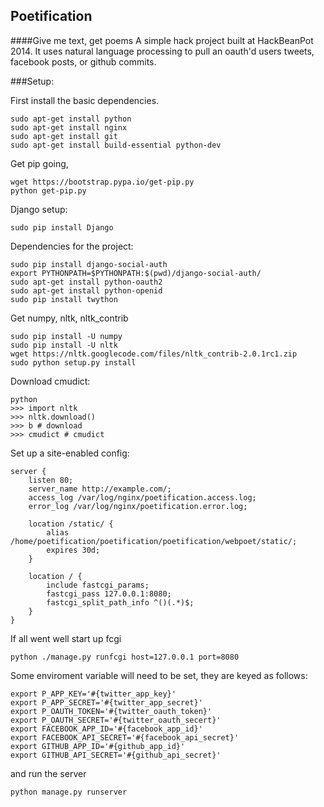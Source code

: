 Poetification
----

####Give me text, get poems
A simple hack project built at HackBeanPot 2014. It uses natural language processing to pull an oauth'd users tweets, facebook posts, or github commits.

###Setup:

First install the basic dependencies.
```
sudo apt-get install python
sudo apt-get install nginx
sudo apt-get install git
sudo apt-get install build-essential python-dev
```
Get pip going,
```
wget https://bootstrap.pypa.io/get-pip.py
python get-pip.py
```
Django setup:
```
sudo pip install Django
```
Dependencies for the project:
```
sudo pip install django-social-auth
export PYTHONPATH=$PYTHONPATH:$(pwd)/django-social-auth/
sudo apt-get install python-oauth2
sudo apt-get install python-openid
sudo pip install twython
```
Get numpy, nltk, nltk_contrib
```
sudo pip install -U numpy
sudo pip install -U nltk
wget https://nltk.googlecode.com/files/nltk_contrib-2.0.1rc1.zip
sudo python setup.py install
```
Download cmudict:
```
python
>>> import nltk
>>> nltk.download()
>>> b # download
>>> cmudict # cmudict
```
Set up a site-enabled config:
```
server {
    listen 80;
    server_name http://example.com/;
    access_log /var/log/nginx/poetification.access.log;
    error_log /var/log/nginx/poetification.error.log;

    location /static/ {
        alias /home/poetification/poetification/poetification/webpoet/static/;
        expires 30d;
    }

    location / {
        include fastcgi_params;
        fastcgi_pass 127.0.0.1:8080;
        fastcgi_split_path_info ^()(.*)$;
    }
}
```
If all went well start up fcgi
```
python ./manage.py runfcgi host=127.0.0.1 port=8080
```
Some enviroment variable will need to be set, they are keyed as follows:
```
export P_APP_KEY='#{twitter_app_key}'
export P_APP_SECRET='#{twitter_app_secret}'
export P_OAUTH_TOKEN='#{twitter_oauth_token}'
export P_OAUTH_SECRET='#{twitter_oauth_secert}'
export FACEBOOK_APP_ID='#{facebook_app_id}'
export FACEBOOK_API_SECRET='#{facebook_api_secret}'
export GITHUB_APP_ID='#{github_app_id}'
export GITHUB_API_SECRET='#{github_api_secret}'
```
and run the server
```
python manage.py runserver
```
